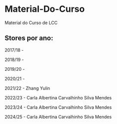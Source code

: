 # Material-Do-Curso
Material do Curso de LCC

## Stores por ano:

2017/18 - 

2018/19 - 

2019/20 - 

2020/21 - 

2021/22 - Zhang Yulin

2022/23 - Carla Albertina Carvalhinho Silva Mendes 

2023/24 - Carla Albertina Carvalhinho Silva Mendes 

2024/25 - Carla Albertina Carvalhinho Silva Mendes 
